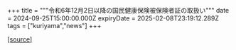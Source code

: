 +++
title = """令和6年12月2日以降の国民健康保険被保険者証の取扱い"""
date = 2024-09-25T15:00:00.000Z
expiryDate = 2025-02-08T23:19:12.289Z
tags = ["kuriyama","news"]
+++


[[source]](https://www.town.kuriyama.hokkaido.jp/soshiki/37/29390.html)
